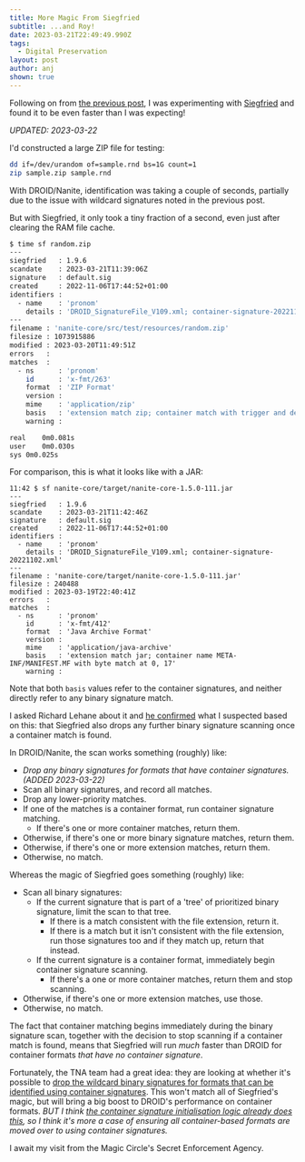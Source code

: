 ```yaml
---
title: More Magic From Siegfried
subtitle: ...and Roy!
date: 2023-03-21T22:49:49.990Z
tags:
  - Digital Preservation
layout: post
author: anj
shown: true
---
```

Following on from [the previous post](/2023/03/21/speeding-up-format-identification/), I was experimenting with [Siegfried](https://www.itforarchivists.com/siegfried) and found it to be even faster than I was expecting!

_UPDATED: 2023-03-22_

<!--break-->

I'd constructed a large ZIP file for testing:

```bash
dd if=/dev/urandom of=sample.rnd bs=1G count=1
zip sample.zip sample.rnd
```
With DROID/Nanite, identification was taking a couple of seconds, partially due to the issue with wildcard signatures noted in the previous post. 

But with Siegfried, it only took a tiny fraction of a second, even just after clearing the RAM file cache.

```bash
$ time sf random.zip 
---
siegfried   : 1.9.6
scandate    : 2023-03-21T11:39:06Z
signature   : default.sig
created     : 2022-11-06T17:44:52+01:00
identifiers : 
  - name    : 'pronom'
    details : 'DROID_SignatureFile_V109.xml; container-signature-20221102.xml'
---
filename : 'nanite-core/src/test/resources/random.zip'
filesize : 1073915886
modified : 2023-03-20T11:49:51Z
errors   : 
matches  :
  - ns      : 'pronom'
    id      : 'x-fmt/263'
    format  : 'ZIP Format'
    version : 
    mime    : 'application/zip'
    basis   : 'extension match zip; container match with trigger and default extension'
    warning : 

real	0m0.081s
user	0m0.030s
sys	0m0.025s
```

For comparison, this is what it looks like with a JAR:

```
11:42 $ sf nanite-core/target/nanite-core-1.5.0-111.jar
---
siegfried   : 1.9.6
scandate    : 2023-03-21T11:42:46Z
signature   : default.sig
created     : 2022-11-06T17:44:52+01:00
identifiers : 
  - name    : 'pronom'
    details : 'DROID_SignatureFile_V109.xml; container-signature-20221102.xml'
---
filename : 'nanite-core/target/nanite-core-1.5.0-111.jar'
filesize : 240488
modified : 2023-03-19T22:40:41Z
errors   : 
matches  :
  - ns      : 'pronom'
    id      : 'x-fmt/412'
    format  : 'Java Archive Format'
    version : 
    mime    : 'application/java-archive'
    basis   : 'extension match jar; container name META-INF/MANIFEST.MF with byte match at 0, 17'
    warning : 
```

Note that both `basis` values refer to the container signatures, and neither directly refer to any binary signature match.

I asked Richard Lehane about it and [he confirmed](https://twitter.com/richardlehane/status/1638179119870484480) what I suspected based on this: that Siegfried also drops any further binary signature scanning once a container match is found.

In DROID/Nanite, the scan works something (roughly) like:

- _Drop any binary signatures for formats that have container signatures. (ADDED 2023-03-22)_
- Scan all binary signatures, and record all matches.
- Drop any lower-priority matches.
- If one of the matches is a container format, run container signature matching.
    - If there's one or more container matches, return them.
- Otherwise, if there's one or more binary signature matches, return them.
- Otherwise, if there's one or more extension matches, return them.
- Otherwise, no match.

Whereas the magic of Siegfried goes something (roughly) like:

- Scan all binary signatures:
    - If the current signature that is part of a 'tree' of prioritized binary signature, limit the scan to that tree.
        - If there is a match consistent with the file extension, return it.
        - If there is a match but it isn't consistent with the file extension, run those signatures too and if they match up, return that instead.
    - If the current signature is a container format, immediately begin container signature scanning.
        - If there's a one or more container matches, return them and stop scanning.
- Otherwise, if there's one or more extension matches, use those.
- Otherwise, no match.

The fact that container matching begins immediately during the binary signature scan, together with the decision to stop scanning if a container match is found, means that Siegfried will run _much_ faster than DROID for container formats _that have no container signature_.

Fortunately, the TNA team had a great idea: they are looking at whether it's possible to [drop the wildcard binary signatures for formats that can be identified using container signatures](https://github.com/digital-preservation/droid/issues/906#issuecomment-1478342546).  This won't match all of Siegfried's magic, but will bring a big boost to DROID's performance on container formats. _BUT I think [the container signature initialisation logic already does this](https://github.com/digital-preservation/droid/blob/a977e74b3ad791af2cefce43ea797aafd81c490f/droid-container/src/main/java/uk/gov/nationalarchives/droid/container/ContainerIdentifierInit.java#L79), so I think it's more a case of ensuring all container-based formats are moved over to using container signatures._

I await my visit from the Magic Circle's Secret Enforcement Agency.
